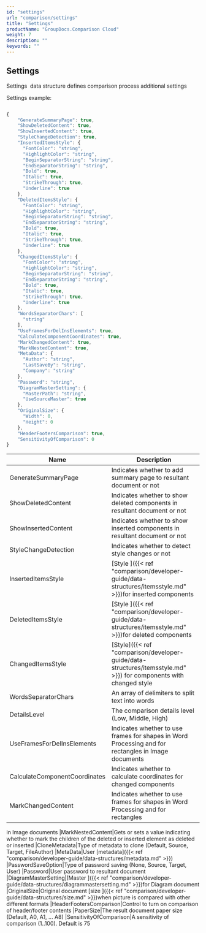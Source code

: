 ```yaml
---
id: "settings"
url: "comparison/settings"
title: "Settings"
productName: "GroupDocs.Comparison Cloud"
weight: 7
description: ""
keywords: ""
---
```


## Settings ##

Settings  data structure defines comparison process additional settings 

Settings example:


```javascript 

{
    "GenerateSummaryPage": true,
    "ShowDeletedContent": true,
    "ShowInsertedContent": true,
    "StyleChangeDetection": true,
    "InsertedItemsStyle": {
      "FontColor": "string",
      "HighlightColor": "string",
      "BeginSeparatorString": "string",
      "EndSeparatorString": "string",
      "Bold": true,
      "Italic": true,
      "StrikeThrough": true,
      "Underline": true
    },
    "DeletedItemsStyle": {
      "FontColor": "string",
      "HighlightColor": "string",
      "BeginSeparatorString": "string",
      "EndSeparatorString": "string",
      "Bold": true,
      "Italic": true,
      "StrikeThrough": true,
      "Underline": true
    },
    "ChangedItemsStyle": {
      "FontColor": "string",
      "HighlightColor": "string",
      "BeginSeparatorString": "string",
      "EndSeparatorString": "string",
      "Bold": true,
      "Italic": true,
      "StrikeThrough": true,
      "Underline": true
    },
    "WordsSeparatorChars": [
      "string"
    ],
    "UseFramesForDelInsElements": true,
    "CalculateComponentCoordinates": true,
    "MarkChangedContent": true,
    "MarkNestedContent": true,
    "MetaData": {
      "Author": "string",
      "LastSaveBy": "string",
      "Company": "string"
    },
    "Password": "string",
    "DiagramMasterSetting": {
      "MasterPath": "string",
      "UseSourceMaster": true
    },
    "OriginalSize": {
      "Width": 0,
      "Height": 0
    },
    "HeaderFootersComparison": true,
    "SensitivityOfComparison": 0
}

 ```



 

|Name|Description
|---|---
|GenerateSummaryPage|Indicates whether to add summary page to resultant document or not
|ShowDeletedContent|Indicates whether to show deleted components in resultant document or not
|ShowInsertedContent|Indicates whether to show inserted components in resultant document or not
|StyleChangeDetection|Indicates whether to detect style changes or not
|InsertedItemsStyle|[Style ]({{< ref "comparison/developer-guide/data-structures/itemsstyle.md" >}})for inserted components
|DeletedItemsStyle|[Style ]({{< ref "comparison/developer-guide/data-structures/itemsstyle.md" >}})for deleted components
|ChangedItemsStyle|[Style]({{< ref "comparison/developer-guide/data-structures/itemsstyle.md" >}}) for components with changed style
|WordsSeparatorChars|An array of delimiters to split text into words
|DetailsLevel|The comparison details level  (Low, Middle, High)
|UseFramesForDelInsElements|Indicates whether to use frames for shapes in Word Processing and for rectangles in Image documents
|CalculateComponentCoordinates|Indicates whether to calculate coordinates for changed components
|MarkChangedContent|Indicates whether to use frames for shapes in Word Processing and for rectangles

in Image documents
|MarkNestedContent|Gets or sets a value indicating whether to mark the children of the deleted or
inserted element as deleted or inserted
|CloneMetadata|Type of metadata to clone (Default, Source, Target, FileAuthor)
|MetaData|User [metadata]({{< ref "comparison/developer-guide/data-structures/metadata.md" >}})
|PasswordSaveOption|Type of password saving (None, Source, Target, User)
|Password|User password to resultant document
|DiagramMasterSetting|[Master ]({{< ref "comparison/developer-guide/data-structures/diagrammastersetting.md" >}})for Diagram document
|OriginalSize|Original document [size ]({{< ref "comparison/developer-guide/data-structures/size.md" >}})when picture is compared with other different formats
|HeaderFootersComparison|Control to turn on comparison of header/footer contents
|PaperSize|The result document paper size (Default, A0, A1, ... A8)
|SensitivityOfComparison|A sensitivity of comparison (1..100). Default is 75

 



